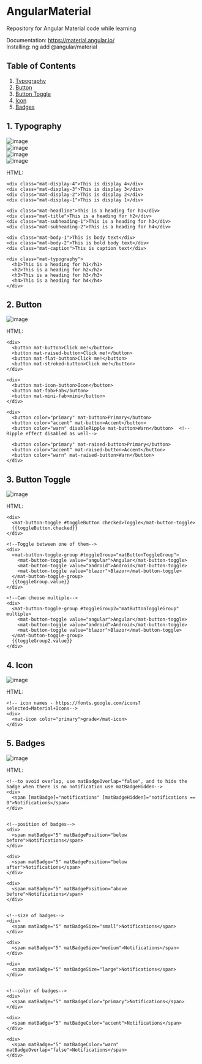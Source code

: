 # AngularMaterial
Repository for Angular Material code while learning

Documentation: https://material.angular.io/ <br/>
Installing: ng add @angular/material

## Table of Contents
1. [Typography](#typography)
2. [Button](#button)
3. [Button Toggle](#buttonToggle)
4. [Icon](#icon)
5. [Badges](#badges)

## 1. Typography <a name="typography"></a>
![image](https://user-images.githubusercontent.com/71009398/126654265-33302da7-a26d-4096-a9b2-1a263b1fa6a0.png)<br/>
![image](https://user-images.githubusercontent.com/71009398/126654427-7b807403-df63-4c02-ba32-15a912c22c89.png)<br/>
![image](https://user-images.githubusercontent.com/71009398/126654468-880a1896-d6a6-4bb9-ae73-b04892876a12.png)<br/>
![image](https://user-images.githubusercontent.com/71009398/126654523-bd5a0aa5-3913-46b6-a8f8-bff78ba95737.png)<br/>

HTML:
```
<div class="mat-display-4">This is display 4</div>
<div class="mat-display-3">This is display 3</div>
<div class="mat-display-2">This is display 2</div>
<div class="mat-display-1">This is display 1</div>

<div class="mat-headline">This is a heading for h1</div>
<div class="mat-title">This is a heading for h2</div>
<div class="mat-subheading-1">This is a heading for h3</div>
<div class="mat-subheading-2">This is a heading for h4</div>

<div class="mat-body-1">This is body text</div>
<div class="mat-body-2">This is bold body text</div>
<div class="mat-caption">This is caption text</div>

<div class="mat-typography">
  <h1>This is a heading for h1</h1>
  <h2>This is a heading for h2</h2>
  <h3>This is a heading for h3</h3>
  <h4>This is a heading for h4</h4>
</div>
```

## 2. Button <a name="button"></a>
![image](https://user-images.githubusercontent.com/71009398/126654908-90f0cd9b-b6af-403b-8463-31b25008d501.png)<br/>

HTML:
```
<div>
  <button mat-button>Click me!</button>
  <button mat-raised-button>Click me!</button>
  <button mat-flat-button>Click me!</button>
  <button mat-stroked-button>Click me!</button>
</div>

<div>
  <button mat-icon-button>Icon</button>
  <button mat-fab>Fab</button>
  <button mat-mini-fab>mini</button>
</div>

<div>
  <button color="primary" mat-button>Primary</button>
  <button color="accent" mat-button>Accent</button>
  <button color="warn" disableRipple mat-button>Warn</button>  <!--Ripple effect disabled as well-->

  <button color="primary" mat-raised-button>Primary</button>
  <button color="accent" mat-raised-button>Accent</button>
  <button color="warn" mat-raised-button>Warn</button>
</div>
```

## 3. Button Toggle <a name="buttonToggle"></a>
![image](https://user-images.githubusercontent.com/71009398/126655447-e033762a-a5fb-46d7-b5cc-7d0bbc7e733a.png)<br/>

HTML:
```
<div>
  <mat-button-toggle #toggleButton checked>Toggle</mat-button-toggle>
  {{toggleButton.checked}}
</div>

<!--Toggle between one of them-->
<div>
  <mat-button-toggle-group #toggleGroup="matButtonToggleGroup">
    <mat-button-toggle value="angular">Angular</mat-button-toggle>
    <mat-button-toggle value="android">Android</mat-button-toggle>
    <mat-button-toggle value="blazor">Blazor</mat-button-toggle>
  </mat-button-toggle-group>
  {{toggleGroup.value}}
</div>

<!--Can choose multiple-->
<div>
  <mat-button-toggle-group #toggleGroup2="matButtonToggleGroup" multiple>
    <mat-button-toggle value="angular">Angular</mat-button-toggle>
    <mat-button-toggle value="android">Android</mat-button-toggle>
    <mat-button-toggle value="blazor">Blazor</mat-button-toggle>
  </mat-button-toggle-group>
  {{toggleGroup2.value}}
</div>
```

## 4. Icon <a name="icon"></a>
![image](https://user-images.githubusercontent.com/71009398/126655949-bc914c7a-8cb6-40bf-aeeb-c2d0935e016d.png)<br/>

HTML:
```
<!-- icon names - https://fonts.google.com/icons?selected=Material+Icons-->
<div>
  <mat-icon color="primary">grade</mat-icon>
</div>
```

## 5. Badges <a name="badges"></a>
![image](https://user-images.githubusercontent.com/71009398/126656317-d75ba184-e3e7-4478-8409-d0bf4592fce1.png)<br/>

HTML:
```
<!--to avoid overlap, use matBadgeOverlap="false", and to hide the badge when there is no notification use matBadgeHidden-->
<div>
  <span [matBadge]="notifications" [matBadgeHidden]="notifications == 0">Notifications</span>
</div>


<!--position of badges-->
<div>
  <span matBadge="5" matBadgePosition="below before">Notifications</span>
</div>

<div>
  <span matBadge="5" matBadgePosition="below after">Notifications</span>
</div>

<div>
  <span matBadge="5" matBadgePosition="above before">Notifications</span>
</div>


<!--size of badges-->
<div>
  <span matBadge="5" matBadgeSize="small">Notifications</span>
</div>

<div>
  <span matBadge="5" matBadgeSize="medium">Notifications</span>
</div>

<div>
  <span matBadge="5" matBadgeSize="large">Notifications</span>
</div>


<!--color of badges-->
<div>
  <span matBadge="5" matBadgeColor="primary">Notifications</span>
</div>

<div>
  <span matBadge="5" matBadgeColor="accent">Notifications</span>
</div>

<div>
  <span matBadge="5" matBadgeColor="warn" matBadgeOverlap="false">Notifications</span>
</div>
```




















